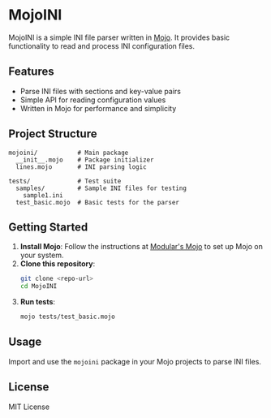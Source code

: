 # MojoINI

MojoINI is a simple INI file parser written in [Mojo](https://www.modular.com/mojo). It provides basic functionality to read and process INI configuration files.

## Features
- Parse INI files with sections and key-value pairs
- Simple API for reading configuration values
- Written in Mojo for performance and simplicity

## Project Structure
```
mojoini/           # Main package
  __init__.mojo    # Package initializer
  lines.mojo       # INI parsing logic

tests/             # Test suite
  samples/         # Sample INI files for testing
    sample1.ini
  test_basic.mojo  # Basic tests for the parser
```

## Getting Started
1. **Install Mojo**: Follow the instructions at [Modular's Mojo](https://www.modular.com/mojo) to set up Mojo on your system.
2. **Clone this repository**:
   ```sh
   git clone <repo-url>
   cd MojoINI
   ```
3. **Run tests**:
   ```sh
   mojo tests/test_basic.mojo
   ```

## Usage
Import and use the `mojoini` package in your Mojo projects to parse INI files.

## License
MIT License 